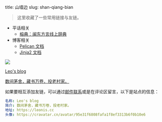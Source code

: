 title: 山墙边
slug: shan-qiang-bian

> 这里收藏了一些常用链接与友链。

- 平话相关
    - [榕典：闽东方言线上辞典](https://www.ydict.net)
- 博客相关
    - [Pelican 文档](https://docs.getpelican.com/en/latest/index.html)
    - [Jinja2 文档](http://docs.jinkan.org/docs/jinja2/index.html)

<div class="links">
    <a href="http://leonis.cc">
        <div class="link">
            <img src="https://cravatar.cn/avatar/95e31f6808fafa1f8ef3313b6f0b10e6">
            <div class="link-content">
                <p class="name">Leo's blog</p>
                <p class="text">数间茅舍，藏书万卷，投老村家。</p>
            </div>
        </div>
    </a>
</div>

如果要相互添加友链，可以通过[邮件联系](https://leonis/about.html)或是在评论区留言，以下是站点的信息：

```yaml
名称: Leo's blog
简介: 数间茅舍，藏书万卷，投老村家。
地址: https://leonis.cc
头像: https://cravatar.cn/avatar/95e31f6808fafa1f8ef3313b6f0b10e6
```